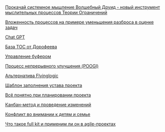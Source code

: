 [Прокачай системное мышление Волшебный Друид - новый инструмент мыслительных процессов Теории Ограничений](posts/Прокачай%20системное%20мышление%20Волшебный%20Друид%20-%20новый%20инструмент%20мыслительных%20процессов%20Теории%20Ограничений.md)

[Вложенность процессов на примере уменьшения разброса в оценке задач](posts/Вложенность%20процессов%20на%20примере%20уменьшения%20разброса%20в%20оценке%20задач.md)

[Chat GPT](posts/Chat%20GPT.md)

[База TOC от Дорофеева](База%20TOC%20от%20Дорофеева.md)

[Управление буфером](posts/%D0%A3%D0%BF%D1%80%D0%B0%D0%B2%D0%BB%D0%B5%D0%BD%D0%B8%D0%B5%20%D0%B1%D1%83%D1%84%D0%B5%D1%80%D0%BE%D0%BC%20(buffer%20management%20%E2%80%93%20BM).md)

[Процесс непрерывного улучшения (POOGI)](posts/%D0%9F%D1%80%D0%BE%D1%86%D0%B5%D1%81%D1%81%20%D0%BD%D0%B5%D0%BF%D1%80%D0%B5%D1%80%D1%8B%D0%B2%D0%BD%D0%BE%D0%B3%D0%BE%20%D1%83%D0%BB%D1%83%D1%87%D1%88%D0%B5%D0%BD%D0%B8%D1%8F%20(POOGI).md)

[Альтернатива Flyinglogic](posts/%D0%90%D0%BB%D1%8C%D1%82%D0%B5%D1%80%D0%BD%D0%B0%D1%82%D0%B8%D0%B2%D0%B0%20Flyinglogic.md)

[Шаблон заполнения устава проекта](posts/Шаблон%20заполнения%20устава%20проекта.md)

[Всё понятно при планировании проекта](posts/Всё%20понятно%20при%20планировании%20проекта.md)

[Канбан-метод и проведение изменений](posts/Канбан-метод%20и%20проведение%20изменений.md)

[Конфликт во внимании к детям и семье](posts/Конфликт%20во%20внимании%20к%20детям%20и%20семье.md)

[Что такое full kit и применим ли он в agile-проектах](posts/Что%20такое%20full%20kit%20и%20применим%20ли%20он%20в%20agile-проектах.md)

